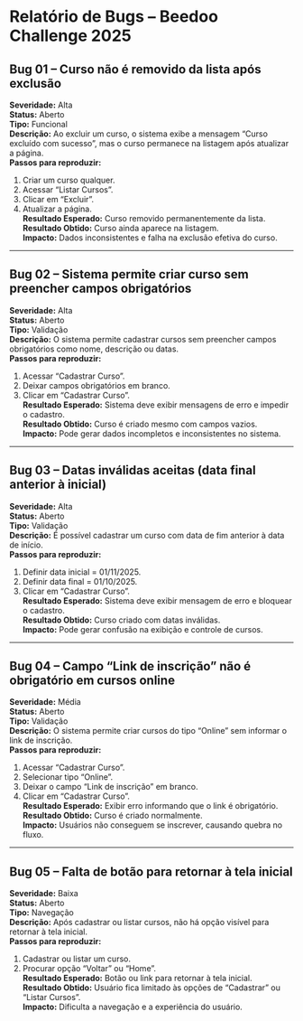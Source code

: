 # Relatório de Bugs – Beedoo Challenge 2025

## Bug 01 – Curso não é removido da lista após exclusão
**Severidade:** Alta  
**Status:** Aberto  
**Tipo:** Funcional  
**Descrição:** Ao excluir um curso, o sistema exibe a mensagem “Curso excluído com sucesso”, mas o curso permanece na listagem após atualizar a página.  
**Passos para reproduzir:**
1. Criar um curso qualquer.  
2. Acessar “Listar Cursos”.  
3. Clicar em “Excluir”.  
4. Atualizar a página.  
**Resultado Esperado:** Curso removido permanentemente da lista.  
**Resultado Obtido:** Curso ainda aparece na listagem.  
**Impacto:** Dados inconsistentes e falha na exclusão efetiva do curso.

---

## Bug 02 – Sistema permite criar curso sem preencher campos obrigatórios
**Severidade:** Alta  
**Status:** Aberto  
**Tipo:** Validação  
**Descrição:** O sistema permite cadastrar cursos sem preencher campos obrigatórios como nome, descrição ou datas.  
**Passos para reproduzir:**
1. Acessar “Cadastrar Curso”.  
2. Deixar campos obrigatórios em branco.  
3. Clicar em “Cadastrar Curso”.  
**Resultado Esperado:** Sistema deve exibir mensagens de erro e impedir o cadastro.  
**Resultado Obtido:** Curso é criado mesmo com campos vazios.  
**Impacto:** Pode gerar dados incompletos e inconsistentes no sistema.

---

## Bug 03 – Datas inválidas aceitas (data final anterior à inicial)
**Severidade:** Alta  
**Status:** Aberto  
**Tipo:** Validação  
**Descrição:** É possível cadastrar um curso com data de fim anterior à data de início.  
**Passos para reproduzir:**
1. Definir data inicial = 01/11/2025.  
2. Definir data final = 01/10/2025.  
3. Clicar em “Cadastrar Curso”.  
**Resultado Esperado:** Sistema deve exibir mensagem de erro e bloquear o cadastro.  
**Resultado Obtido:** Curso criado com datas inválidas.  
**Impacto:** Pode gerar confusão na exibição e controle de cursos.

---

## Bug 04 – Campo “Link de inscrição” não é obrigatório em cursos online
**Severidade:** Média  
**Status:** Aberto  
**Tipo:** Validação  
**Descrição:** O sistema permite criar cursos do tipo “Online” sem informar o link de inscrição.  
**Passos para reproduzir:**
1. Acessar “Cadastrar Curso”.  
2. Selecionar tipo “Online”.  
3. Deixar o campo “Link de inscrição” em branco.  
4. Clicar em “Cadastrar Curso”.  
**Resultado Esperado:** Exibir erro informando que o link é obrigatório.  
**Resultado Obtido:** Curso é criado normalmente.  
**Impacto:** Usuários não conseguem se inscrever, causando quebra no fluxo.

---

## Bug 05 – Falta de botão para retornar à tela inicial
**Severidade:** Baixa  
**Status:** Aberto  
**Tipo:** Navegação  
**Descrição:** Após cadastrar ou listar cursos, não há opção visível para retornar à tela inicial.  
**Passos para reproduzir:**
1. Cadastrar ou listar um curso.  
2. Procurar opção “Voltar” ou “Home”.  
**Resultado Esperado:** Botão ou link para retornar à tela inicial.  
**Resultado Obtido:** Usuário fica limitado às opções de “Cadastrar” ou “Listar Cursos”.  
**Impacto:** Dificulta a navegação e a experiência do usuário.
